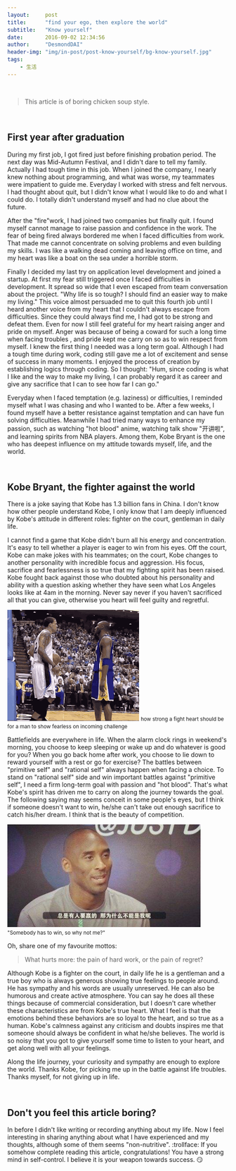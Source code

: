 ```yaml
---
layout:     post
title:      "find your ego, then explore the world"
subtitle:   "Know yourself"
date:       2016-09-02 12:34:56
author:     "DesmondDAI"
header-img: "img/in-post/post-know-yourself/bg-know-yourself.jpg"
tags:
    - 生活
---
```


<br>

> This article is of boring chicken soup style.

<br>


## First year after graduation

During my first job, I got fired just before finishing probation period. The next day was Mid-Autumn Festival, and I didn't dare to tell my family.
Actually I had tough time in this job. When I joined the company, I nearly knew nothing about programming, and what was worse, my teammates were impatient to guide me. Everyday I
worked with stress and felt nervous. I had thought about quit, but I didn't know what I would like to do and what I could do. I totally didn't understand myself and
had no clue about the future.

After the "fire"work, I had joined two companies but finally quit. I found myself cannot manage to raise passion and confidence in the work. The fear of being fired always
bordered me when I faced difficulties from work. That made me cannot concentrate on solving problems and even building my skills. I was like a walking dead coming and
leaving office on time, and my heart was like a boat on the sea under a horrible storm.

Finally I decided my last try on application level development and joined a startup. At first my fear still triggered once I faced difficulties in development.
It spread so wide that I even escaped from team conversation about the project. "Why life is so tough? I should find an easier way to make my living." This voice
almost persuaded me to quit this fourth job until I heard another voice from my heart that I couldn't always escape from difficulties. Since they could always find me,
I had got to be strong and defeat them. Even for now I still feel grateful for my heart raising anger and pride on myself. Anger was because of being a coward
for such a long time when facing troubles , and pride kept me carry on so as to win respect from myself. I knew the first thing I needed was a long term goal. Although I
had a tough time during work, coding still gave me a lot of excitement and sense of success in many moments. I enjoyed the process of creation by establishing logics through
coding. So I thought: "Hum, since coding is what I like and the way to make my living, I can probably regard it as career and give any sacrifice that I can to see how far I can go."

Everyday when I faced temptation (e.g. laziness) or difficulties, I reminded myself what I was chasing and who I wanted to be. After a few weeks, I found myself have a
better resistance against temptation and can have fun solving difficulties. Meanwhile I had tried many ways to enhance my passion, such as watching "hot blood" anime,
watching talk show "开讲啦", and learning spirits from NBA players. Among them, Kobe Bryant is the one who has deepest influence on my attitude towards myself, life, and the world.

<br>

## Kobe Bryant, the fighter against the world

There is a joke saying that Kobe has 1.3 billion fans in China. I don't know how other people understand Kobe, I only know that I am deeply influenced by Kobe's attitude in
different roles: fighter on the court, gentleman in daily life.

I cannot find a game that Kobe didn't burn all his energy and concentration. It's easy to tell whether a player is eager to win from his eyes. Off the court, Kobe
can make jokes with his teammates; on the court, Kobe changes to another personality with incredible focus and aggression. His focus, sacrifice and fearlessness is so true
that my fighting spirit has been raised. Kobe fought back against those who doubted about his personality and ability with a question asking whether they have seen what
Los Angeles looks like at 4am in the morning. Never say never if you haven't sacrificed all that you can give, otherwise you heart will feel guilty and regretful.

![Kobe对峙Barnes](/img/in-post/post-know-yourself/kobe_not_afraid_barnes.gif)
<small class="img-hint">how strong a fight heart should be for a man to show fearless on incoming challenge</small>

Battlefields are everywhere in life. When the alarm clock rings in weekend's morning, you choose to keep sleeping or wake up and do whatever is good for you? When you go back
home after work, you choose to lie down to reward yourself with a rest or go for exercise? The battles between "primitive self" and "rational self" always happen when facing a choice.
To stand on "rational self" side and win important battles against "primitive self", I need a firm long-term goal with passion and "hot blood". That's what Kobe's spirit has driven me
to carry on along the journey towards the goal. The following saying may seems conceit in some people's eyes, but I think if someone doesn't want to win, he/she can't take out
enough sacrifice to catch his/her dream. I think that is the beauty of competition.

![kobe_competition](/img/in-post/post-know-yourself/kobe_why_not_me.jpeg)
<small class="img-hint">"Somebody has to win, so why not me?"</small>

Oh, share one of my favourite mottos:

> What hurts more: the pain of hard work, or the pain of regret?

Although Kobe is a fighter on the court, in daily life he is a gentleman and a true boy who is always generous showing true feelings to people around. He has sympathy and
his words are usually unreserved. He can also be humorous and create active atmosphere. You can say he does all these things because of commercial consideration, but I
doesn't care whether these characteristics are from Kobe's true heart. What I feel is that the emotions behind these behaviors are so loyal to the heart, and so true as a human.
Kobe's calmness against any criticism and doubts inspires me that someone should always be confident in what he/she believes. The world is so noisy that you got to give yourself
some time to listen to your heart, and get along well with all your feelings.

Along the life journey, your curiosity and sympathy are enough to explore the world. Thanks Kobe, for picking me up in the battle against life troubles. Thanks myself, for not
giving up in life.

<br>

## Don't you feel this article boring?

In before I didn't like writing or recording anything about my life. Now I feel interesting in sharing anything about what I have experienced and my thoughts, although some
of them seems "non-nutritive". :trollface: If you somehow complete reading this article, congratulations! You have a strong mind in self-control. I believe it is your weapon
towards success. :smirk:
